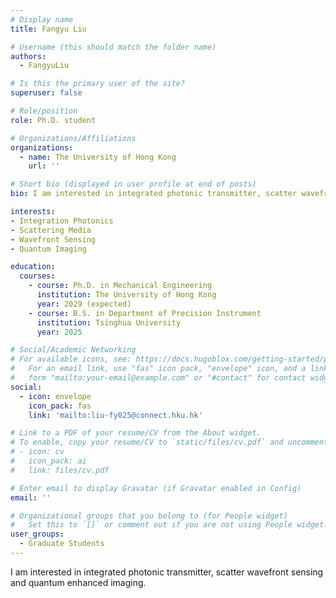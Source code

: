 ```yaml
---
# Display name
title: Fangyu Liu

# Username (this should match the folder name)
authors:
  - FangyuLiu

# Is this the primary user of the site?
superuser: false

# Role/position
role: Ph.D. student

# Organizations/Affiliations
organizations:
  - name: The University of Hong Kong
    url: ''

# Short bio (displayed in user profile at end of posts)
bio: I am interested in integrated photonic transmitter, scatter wavefront sensing and quantum enhanced imaging.

interests:
- Integration Photonics
- Scattering Media
- Wavefront Sensing
- Quantum Imaging

education:
  courses:
    - course: Ph.D. in Mechanical Engineering
      institution: The University of Hong Kong
      year: 2029 (expected)
    - course: B.S. in Department of Precision Instrument
      institution: Tsinghua University
      year: 2025

# Social/Academic Networking
# For available icons, see: https://docs.hugoblox.com/getting-started/page-builder/#icons
#   For an email link, use "fas" icon pack, "envelope" icon, and a link in the
#   form "mailto:your-email@example.com" or "#contact" for contact widget.
social:
  - icon: envelope
    icon_pack: fas
    link: 'mailto:liu-fy025@connect.hku.hk'

# Link to a PDF of your resume/CV from the About widget.
# To enable, copy your resume/CV to `static/files/cv.pdf` and uncomment the lines below.
# - icon: cv
#   icon_pack: ai
#   link: files/cv.pdf

# Enter email to display Gravatar (if Gravatar enabled in Config)
email: ''

# Organizational groups that you belong to (for People widget)
#   Set this to `[]` or comment out if you are not using People widget.
user_groups:
  - Graduate Students
---
```


I am interested in integrated photonic transmitter, scatter wavefront sensing and quantum enhanced imaging.
